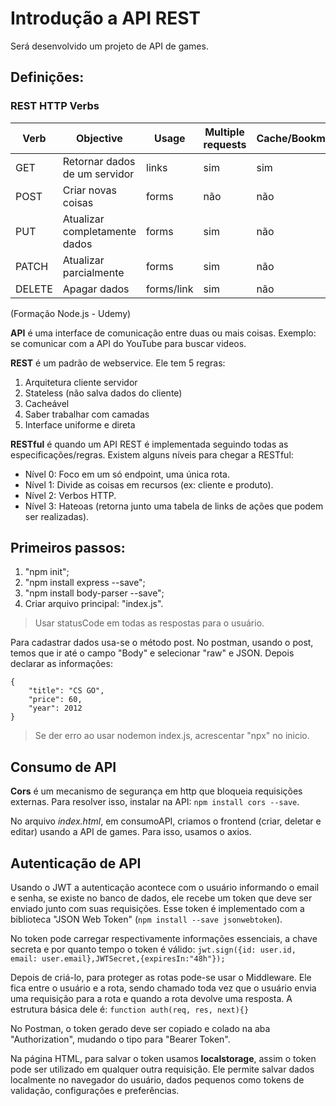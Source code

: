 # Introdução a API REST
Será desenvolvido um projeto de API de games.

## Definições:

### REST HTTP Verbs

|Verb|Objective|Usage|Multiple requests|Cache/Bookmark|
|--|--|--|--|--|
|GET|Retornar dados de um servidor|links|sim|sim|
|POST|Criar novas coisas|forms|não|não|
|PUT|Atualizar completamente dados|forms|sim|não|
|PATCH|Atualizar parcialmente|forms|sim|não|
|DELETE|Apagar dados|forms/link|sim|não|
(Formação Node.js - Udemy)

**API** é uma interface de comunicação entre duas ou mais coisas. Exemplo: se comunicar com a API do YouTube para buscar videos. 

**REST** é um padrão de webservice. Ele tem 5 regras:
1. Arquitetura cliente servidor
2. Stateless (não salva dados do cliente)
3. Cacheável
4. Saber trabalhar com camadas
5. Interface uniforme e direta

**RESTful** é quando um API REST é implementada seguindo todas as especificações/regras. Existem alguns níveis para chegar a RESTful:
- Nível 0: Foco em um só endpoint, uma única rota.
- Nível 1: Divide as coisas em recursos (ex: cliente e produto).
- Nível 2: Verbos HTTP.
- Nível 3: Hateoas (retorna junto uma tabela de links de ações que podem ser realizadas).

## Primeiros passos:

1. "npm init";
2. "npm install express --save";
3. "npm install body-parser --save";
4. Criar arquivo principal: "index.js".

> Usar statusCode em todas as respostas para o usuário.

Para cadastrar dados usa-se o método post. No postman, usando o post, temos que ir até o campo "Body" e selecionar "raw" e JSON. Depois declarar as informações: 
```
{
    "title": "CS GO",
    "price": 60,
    "year": 2012
}
```

> Se der erro ao usar nodemon index.js, acrescentar "npx" no inicio.


## Consumo de API 

**Cors** é um mecanismo de segurança em http que bloqueia requisições externas. Para resolver isso, instalar na API: `npm install cors --save`.

No arquivo _index.html_, em consumoAPI, criamos o frontend (criar, deletar e editar) usando a API de games. Para isso, usamos o axios.

## Autenticação de API

Usando o JWT a autenticação acontece com o usuário informando o email e senha, se existe no banco de dados, ele recebe um token que deve ser enviado junto com suas requisições. Esse token é implementado com a biblioteca "JSON Web Token" (`npm install --save jsonwebtoken`).  

No token pode carregar respectivamente informações essenciais, a chave secreta e por quanto tempo o token é válido: `jwt.sign({id: user.id, email: user.email},JWTSecret,{expiresIn:"48h"});`

Depois de criá-lo, para proteger as rotas pode-se usar o Middleware. Ele fica entre o usuário e a rota, sendo chamado toda vez que o usuário envia uma requisição para a rota e quando a rota devolve uma resposta. A estrutura básica dele é: `function auth(req, res, next){}`

No Postman, o token gerado deve ser copiado e colado na aba "Authorization", mudando o tipo para "Bearer Token".

Na página HTML, para salvar o token usamos **localstorage**, assim o token pode ser utilizado em qualquer outra requisição. Ele permite salvar dados localmente no navegador do usuário, dados pequenos como tokens de validação, configurações e preferências.